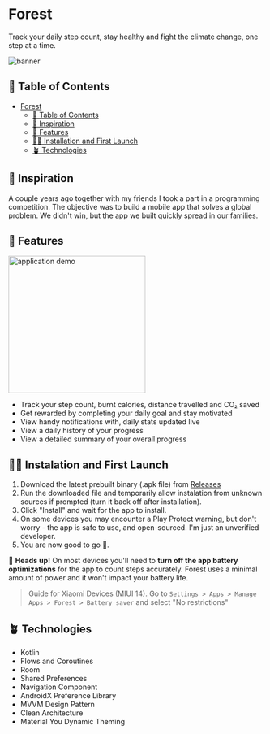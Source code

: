 # Forest

Track your daily step count, stay healthy and fight the climate change, one step at a time.

![banner](https://user-images.githubusercontent.com/60577942/221682753-a0251f61-63e0-4ae9-bb40-2854864cebc3.jpg)

## 🦁 Table of Contents


- [Forest](#forest)
  - [🦁 Table of Contents](#-table-of-contents)
  - [🌳 Inspiration](#-inspiration)
  - [🥕 Features](#-features)
  - [🐻‍❄️ Installation and First Launch](#️-instalation-and-first-launch)
  - [🪴 Technologies](#-technologies)

## 🌳 Inspiration

A couple years ago together with my friends I took a part in a programming competition. The objective was to build a mobile app that solves a global problem. We didn't win, but the app we built quickly spread in our families.

## 🥕 Features

<img src="https://user-images.githubusercontent.com/60577942/221682705-39a0e476-bb52-4257-8d3b-5e5a64e72424.gif" alt="application demo" width="270">

<br />

- Track your step count, burnt calories, distance travelled and CO₂ saved
- Get rewarded by completing your daily goal and stay motivated
- View handy notifications with, daily stats updated live
- View a daily history of your progress
- View a detailed summary of your overall progress

## 🐻‍❄️ Instalation and First Launch

1. Download the latest prebuilt binary (.apk file) from [Releases](https://github.com/bk20dev/forest/releases)
2. Run the downloaded file and temporarily allow instalation from unknown sources if prompted (turn it back off after installation).
3. Click "Install" and wait for the app to install.
4. On some devices you may encounter a Play Protect warning, but don't worry - the app is safe to use, and open-sourced. I'm just an unverified developer.
5. You are now good to go 🚀.

🚨 **Heads up!** On most devices you'll need to **turn off the app battery optimizations** for the app to count steps accurately. Forest uses a minimal amount of power and it won't impact your battery life.

> Guide for Xiaomi Devices (MIUI 14). Go to `Settings > Apps > Manage Apps > Forest > Battery saver` and select "No restrictions"

## 🪴 Technologies

- Kotlin
- Flows and Coroutines
- Room
- Shared Preferences
- Navigation Component
- AndroidX Preference Library
- MVVM Design Pattern
- Clean Architecture
- Material You Dynamic Theming
